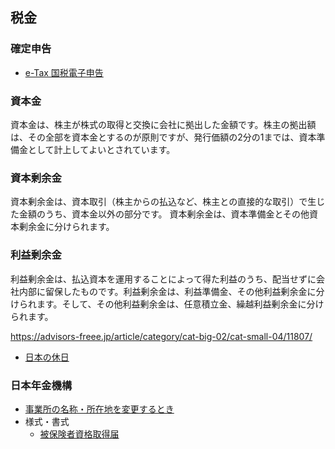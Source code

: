 ## 税金

### 確定申告

- [e-Tax 国税電子申告](https://www.e-tax.nta.go.jp/)


### 資本金
資本金は、株主が株式の取得と交換に会社に拠出した金額です。株主の拠出額は、その全部を資本金とするのが原則ですが、発行価額の2分の1までは、資本準備金として計上してよいとされています。

### 資本剰余金
資本剰余金は、資本取引（株主からの払込など、株主との直接的な取引）で生じた金額のうち、資本金以外の部分です。
資本剰余金は、資本準備金とその他資本剰余金に分けられます。

### 利益剰余金
利益剰余金は、払込資本を運用することによって得た利益のうち、配当せずに会社内部に留保したものです。利益剰余金は、利益準備金、その他利益剰余金に分けられます。そして、その他利益剰余金は、任意積立金、繰越利益剰余金に分けられます。

https://advisors-freee.jp/article/category/cat-big-02/cat-small-04/11807/

- [日本の休日](https://www8.cao.go.jp/chosei/shukujitsu/gaiyou.html)

### 日本年金機構

- [事業所の名称・所在地を変更するとき](https://www.nenkin.go.jp/service/kounen/tekiyo/jigyosho/20120406.html)
- 様式・書式
    - [被保険者資格取得届](https://www.nenkin.go.jp/service/kounen/todokesho/hihokensha/20140718.files/0000002415.pdf)
